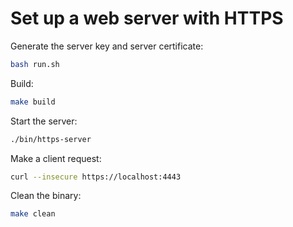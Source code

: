 # Set up a web server with HTTPS

Generate the server key and server certificate:

```bash
bash run.sh
```

Build:

```bash
make build
```

Start the server:

```bash
./bin/https-server
```

Make a client request:

```bash
curl --insecure https://localhost:4443
```

Clean the binary:

```bash
make clean
```
